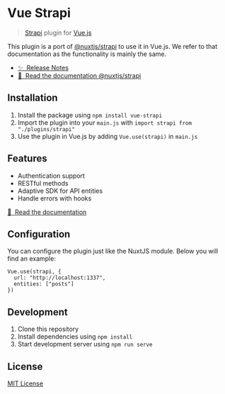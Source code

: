 # Vue Strapi

> [Strapi](https://strapi.io) plugin for [Vue.js](https://vuejs.org)

This plugin is a port of [@nuxtjs/strapi](https://github.com/nuxt-community/strapi-module) to use it in Vue.js.
We refer to that documentation as the functionality is mainly the same.

- [✨ &nbsp;Release Notes](https://github.com/gravitybv/vue-strapi/releases)
- [📖 &nbsp;Read the documentation @nuxtjs/strapi](https://strapi.nuxtjs.org)

## Installation

1. Install the package using `npm install vue-strapi`
2. Import the plugin into your `main.js` with `import strapi from "./plugins/strapi"`
3. Use the plugin in Vue.js by adding `Vue.use(strapi)` in `main.js`

## Features

- Authentication support
- RESTful methods
- Adaptive SDK for API entities
- Handle errors with hooks

[📖 &nbsp;Read the documentation](https://strapi.nuxtjs.org)

## Configuration

You can configure the plugin just like the NuxtJS module. Below you will find an example:

```
Vue.use(strapi, {
  url: "http://localhost:1337",
  entities: ["posts"]
})
```

## Development

1. Clone this repository
2. Install dependencies using `npm install`
3. Start development server using `npm run serve`

## License

[MIT License](./LICENSE)
